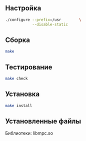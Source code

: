 <package-info :package="package" instsize showsbu2></package-info>

<script>
		new Vue({
		el: '#main',
		data: { package: {} },
		mounted: function () {
				this.getPackage('mpc');
		},
		methods: {
			getPackage: function(name) {
					getPackage(name)
					.then(response => this.package = response);
			},
		}
  })
</script>

## Настройка


```bash
./configure --prefix=/usr        \
            --disable-static     
```

## Сборка


```bash
make
```
## Тестирование

```bash
make check
```

## Установка

```bash
make install
```
 
## Установленные файлы

Библиотеки: libmpc.so

